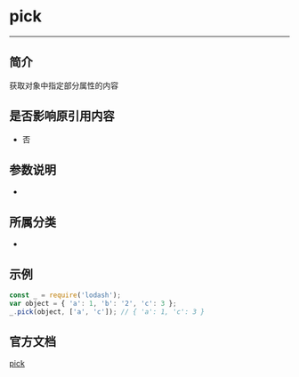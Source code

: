 # pick

---

## 简介

获取对象中指定部分属性的内容

## 是否影响原引用内容

- 否

## 参数说明

- 

## 所属分类

- 

## 示例

```javascript
const _ = require('lodash');
var object = { 'a': 1, 'b': '2', 'c': 3 };
_.pick(object, ['a', 'c']); // { 'a': 1, 'c': 3 }
```

## 官方文档

[pick](https://lodash.com/docs/4.17.15#pick)
